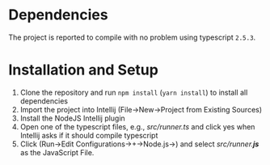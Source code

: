 # Dependencies

The project is reported to compile with no problem using typescript `2.5.3`.

# Installation and Setup
1. Clone the repository and run `npm install` (`yarn install`) to install all dependencies
2. Import the project into Intellij (File->New->Project from Existing Sources)
3. Install the NodeJS Intellij plugin
4. Open one of the typescript files, e.g., *src/runner.ts* 
and click yes when Intellij asks if it should compile typescript
5. Click (Run->Edit Configurations->+->Node.js->) and select *src/runner.**js*** as the JavaScript File.

